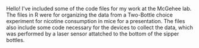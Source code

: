 Hello!
I've included some of the code files for my work at the McGehee lab. The files in R were for organizing the data from a Two-Bottle choice experiment for nicotine 
consumption in mice for a presentation. The files also include some code necessary for the devices to collect the data, which was performed by a laser sensor attatched 
to the bottom of the sipper bottles. 
